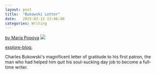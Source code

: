 ```yaml
---
layout: post
title:  "Bukowski Letter"
date:   2015-02-12 13:46:40
categories: Writing
---
```


[by Maria Popova](http://www.brainpickings.org/2014/08/12/charles-bukowski-john-martin-letter/)
![](https://41.media.tumblr.com/3bef22290ecd4a745f044c1269c8186c/tumblr_na73zk42sk1rqpa8po1_500.jpg)

[explore-blog:](http://www.brainpickings.org/2014/08/12/charles-bukowski-john-martin-letter/)

Charles Bukowski's magnificent letter of gratitude to his first patron, the man who had helped him quit his soul-sucking day job to become a full-time writer.
